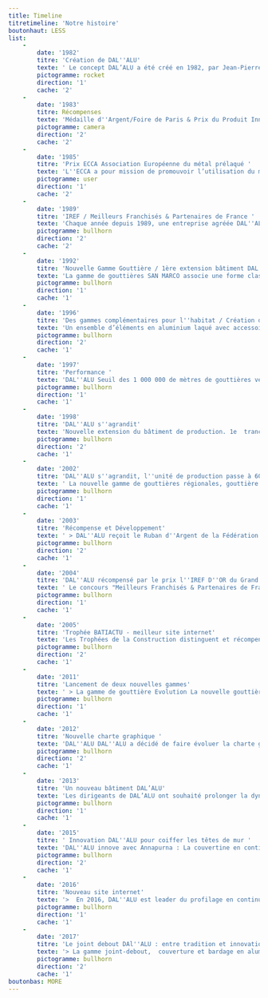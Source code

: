 ```yaml
---
title: Timeline
titretimeline: 'Notre histoire'
boutonhaut: LESS
list:
    -
        date: '1982'
        titre: 'Création de DAL''ALU'
        texte: ' Le concept DAL’ALU a été créé en 1982, par Jean-Pierre et Marie-Françoise Micouleau.  Industriels et créatifs, déjà spécialisés dans le façonnage des métaux pour le bâtiment, ils décident de lancer un concept inconnu en Europe : la gouttière en aluminium, fabriquée en continu à partir d’une profileuse mobile, installée dans un fourgon-atelier.  Grâce à cette innovation, les gouttières, au départ uniquement fonctionnelles, sont devenues un véritable attribut esthétique et architectural : absence de fixation visible, suppression des raccords disgracieux, différentes formes, choix des couleurs ...'
        pictogramme: rocket
        direction: '1'
        cache: '2'
    -
        date: '1983'
        titre: Récompenses
        texte: 'Médaille d''Argent/Foire de Paris & Prix du Produit Innovant – BATIMAT Création de la gamme de gouttières demi-ronde San Marco'
        pictogramme: camera
        direction: '2'
        cache: '2'
    -
        date: '1985'
        titre: 'Prix ECCA Association Européenne du métal prélaqué '
        texte: 'L''ECCA a pour mission de promouvoir l’utilisation du métal prélaqué, matériau respectueux de l’environnement, économique, et de grande qualité'
        pictogramme: user
        direction: '1'
        cache: '2'
    -
        date: '1989'
        titre: 'IREF / Meilleurs Franchisés & Partenaires de France '
        texte: 'Chaque année depuis 1989, une entreprise agréée DAL''ALU reçoit le prix  du "Meilleur Franchisé & Partenaire de France".  Ce prix récompense des unités performantes des grandes enseignes nationales qui comptent dans le paysage commercial français.IREF'
        pictogramme: bullhorn
        direction: '2'
        cache: '2'
    -
        date: '1992'
        titre: 'Nouvelle Gamme Gouttière / 1ère extension bâtiment DAL''ALU'
        texte: 'La gamme de gouttières SAN MARCO associe une forme classique demi-ronde à un matériau innovant, l''aluminium prélaqué. Fabriquée en continu sur le chantier aux dimensions exactes de la construction, sa forme est particulièrement adaptée à la rénovation des maisons individuelles. 1ère extension bâtiment. Depuis sa création DAL''ALU est implanté sur deux sites. Un site commercial et un site de production.. Cette 1ere extension concerne alors le site de production.'
        pictogramme: bullhorn
        direction: '1'
        cache: '1'
    -
        date: '1996'
        titre: 'Des gammes complémentaires pour l''habitat / Création de la gamme d’habillages et sous-faces en aluminium'
        texte: 'Un ensemble d’éléments en aluminium laqué avec accessoires facilitant la pose, destinés à protéger efficacement et embellir les constructions. Cette gamme est composée d''habillages de bandeaux, de sous-faces et coulisses de finition. > Ouverture de la 100e franchise'
        pictogramme: bullhorn
        direction: '2'
        cache: '1'
    -
        date: '1997'
        titre: 'Performance '
        texte: 'DAL''ALU Seuil des 1 000 000 de mètres de gouttières vendus / an'
        pictogramme: bullhorn
        direction: '1'
        cache: '1'
    -
        date: '1998'
        titre: 'DAL''ALU s''agrandit'
        texte: 'Nouvelle extension du bâtiment de production. 1e  tranche d’agrandissement.'
        pictogramme: bullhorn
        direction: '2'
        cache: '1'
    -
        date: '2002'
        titre: 'DAL''ALU s''agrandit, l''unité de production passe à 6000  m² / Création de la gamme de gouttières régionales.  '
        texte: ' La nouvelle gamme de gouttières régionales, gouttière Nantaise et gouttière Havraise, permet de répondre à une demande spécifique de l''architecture traditionnelle de l''ouest de la France. Toujours fabriquée en continu sur chantier. La gamme de toitures aluminium : La gamme couverture constituée du joint-debout est complétée par deux modèles de tuiles aluminium. '
        pictogramme: bullhorn
        direction: '1'
        cache: '1'
    -
        date: '2003'
        titre: 'Récompense et Développement'
        texte: ' > DAL''ALU reçoit le Ruban d''Argent de la Fédération Française de la Franchise. Organisés depuis 1987 par la FFF, les Rubans de la franchise distinguent tous les deux ans les franchisés, franchiseurs et partenaires méritants. La procédure d’attribution de ces Rubans implique que chaque candidat soit recommandé. Un événement incontournable qui distingue les acteurs majeurs de la franchise.  > Développement des volets aluminium isolants'
        pictogramme: bullhorn
        direction: '2'
        cache: '1'
    -
        date: '2004'
        titre: 'DAL''ALU récompensé par le prix l''IREF D''OR du Grand Prix des Réseaux de France'
        texte: ' Le concours "Meilleurs Franchisés & Partenaires de France" récompense les unités performantes des grandes enseignes nationales, celles qui comptent dans le paysage commercial français. Soutenu par les Ministères, et le monde économique, le concours est ouvert aux franchisés ou partenaires indépendants, présentés par leur franchiseur ou leur partenaire principal, et qui se sont distingués au sein même de leur réseau par des actions exemplaires.  Les candidats peuvent être parrainés par une personnalité (banquier, expert-comptable, avocat, CCI, mairie...).Ce concours a été créé en 1987 sous le haut patronage du Secrétariat d’Etat auprès du Ministre de L’Economie, des Finances et de l’Industrie, Chargé du Commerce, de l’Artisanat, des PME, du Tourisme, des Services, des Professions libérales et de la Consommation..'
        pictogramme: bullhorn
        direction: '1'
        cache: '1'
    -
        date: '2005'
        titre: 'Trophée BATIACTU - meilleur site internet'
        texte: 'Les Trophées de la Construction distinguent et récompensent les meilleurs sites internet, applications mobiles et campagnes de communication en ligne des acteurs de la construction, en fonction du domaine d''activité de l''entreprise candidate.'
        pictogramme: bullhorn
        direction: '2'
        cache: '1'
    -
        date: '2011'
        titre: 'Lancement de deux nouvelles gammes'
        texte: ' > La gamme de gouttière Evolution La nouvelle gouttière EVOLUTION 325 en aluminium laqué, fabriquée en continu est un modèle de profil exclusif et unique sur le marché. Ce modèle présente une grande capacité de recueil d’eau de pluie et un design épuré et graphique, s’intégrant parfaitement aux constructions traditionnelles et à l’architecture contemporaine. > Clin isolant DAL’ALU Totalement innovant par son concept, le clin isolant DAL’ALU est la nouvelle solution esthétique et durable en Isolation Thermique par l’Extérieur. Associant un complexe isolant insensible à l’humidité avec l’esthétique et la durabilité de l’aluminium prélaqué, ce nouveau système offre des performances élevées et une finition parfaite, sans fixations visibles, en harmonie avec les gouttières et systèmes DAL’ALU. '
        pictogramme: bullhorn
        direction: '1'
        cache: '1'
    -
        date: '2012'
        titre: 'Nouvelle charte graphique '
        texte: 'DAL''ALU DAL''ALU a décidé de faire évoluer la charte graphique : les points forts de ce changement sont : > le logo et une baseline affirmant son cœur de métier "N°1 de la gouttière en continu" > le véhicule atelier'
        pictogramme: bullhorn
        direction: '2'
        cache: '1'
    -
        date: '2013'
        titre: 'Un nouveau bâtiment DAL’ALU'
        texte: 'Les dirigeants de DAL’ALU ont souhaité prolonger la dynamique de l’entreprise en lui offrant des moyens et une visibilité, un nouveau bâtiment réunissant l’ensemble des services de l’entreprise sur près de 20000 m², pour la production, stockage, bureaux et show room. Ainsi a été conçu un bâtiment industriel à l’architecture audacieuse, s’appuyant sur les codes visuels de la marque, résolument tourné vers le futur.'
        pictogramme: bullhorn
        direction: '1'
        cache: '1'
    -
        date: '2015'
        titre: ' Innovation DAL''ALU pour coiffer les têtes de mur '
        texte: 'DAL''ALU innove avec Annapurna : La couvertine en continu  Innovant, le concept de couvertine en continu DAL''ALU Annapurna est la nouvelle solution permettant de lier efficacité et esthétisme parfaite pour « couvrir » les têtes de murs, en construction neuve et rénovation tant pour l’habitat, le tertiaire et l’industriel.  Aujourd’hui, leader des marchés français et européen, DAL’ALU conçoit, fabrique et commercialise deux gammes en continu sur chantier : la gouttière et la couvertine, en aluminium laqué à partir d’alliages d’aluminium de haute technicité.  '
        pictogramme: bullhorn
        direction: '2'
        cache: '1'
    -
        date: '2016'
        titre: 'Nouveau site internet'
        texte: '>  En 2016, DAL''ALU est leader du profilage en continu sur chantier avec les gouttières aluminium et la couvertine Annapurna. Il conforte cette place par un engagement renouvelé en innovation. DAL''ALU lance son nouveau site Internet, vitrine des activités de notre entreprise. Il est repensé pour un accès facilité à l’ensemble des informations utiles à ses différents publics.Graphisme et ergonomie revisités, arborescence déclinée à partir du menu principal : tout est pensé pour un accès convivial et rapide à l’information. > DAL''ALU ajoute deux nouvelles couleurs à son nuancier.  Dans les ambiances Cendrées le GRIS ANTIQUE et pour les ambiances Anthracites, le NOIR GRAPHITE  http://www.dalalu.fr/fr/nuances-dal-alu.html'
        pictogramme: bullhorn
        direction: '1'
        cache: '1'
    -
        date: '2017'
        titre: 'Le joint debout DAl''ALU : entre tradition et innovation'
        texte: '> La gamme joint-debout,  couverture et bardage en aluminium de DAL''ALU offre une esthétique traditionnelle.   Fort de son savoir-faire en continu et de son positionnement en système pour ses gammes produits, DAL''ALU repense cette gamme comme un système complet, profil et accessoires de pose, et allie à savoir-faire traditionnel  et innovation.'
        pictogramme: bullhorn
        direction: '2'
        cache: '1'
boutonbas: MORE
---
```


